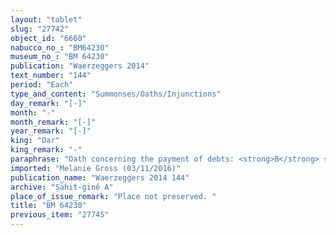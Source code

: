 ```yaml
---
layout: "tablet"
slug: "27742"
object_id: "6660"
nabucco_no_: "BM64230"
museum_no_: "BM 64230"
publication: "Waerzeggers 2014"
text_number: "144"
period: "Each"
type_and_content: "Summonses/Oaths/Injunctions"
day_remark: "[-]"
month: "-"
month_remark: "[-]"
year_remark: "[-]"
king: "Dar"
king_remark: "-"
paraphrase: "Oath concerning the payment of debts: <strong>B</strong> swears (<em>tam&ucirc;</em>) to <strong>A</strong> by Bēl, Nab&ucirc; and the king of Babylon that he will pay (<em>eṭēru</em>) him a broken amount of silver, capital sum (<em>qaqqadu</em>) and interest (<em>hubullu</em>), on the 25<sup>th</sup> of Simān (III). The payment will be according to (<em>ak&icirc;</em>) what is provided in the promissory note (<em>u&rsquo;iltu</em>) that <strong>C</strong>, who is in a business partnership (<em>harrānu</em>) with [PN], holds against <strong>D</strong>. The remainder of the tablet is destroyed.<br /> &nbsp;<br /> <strong>A</strong> = Marduk-rēmanni/Bēl-uballiṭ//Ṣāhit-gin&ecirc;; <strong>B</strong> = [&hellip;]; <strong>C</strong> = Itti-Bēl-lummir; <strong>D</strong> = Nab&ucirc;-&scaron;umu-uṣur<br /> &nbsp;"
imported: "Melanie Gross (03/11/2016)"
publication_name: "Waerzeggers 2014 144"
archive: "Ṣāhit-ginê A"
place_of_issue_remark: "Place not preserved. "
title: "BM 64230"
previous_item: "27745"
---
```

